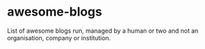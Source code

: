 # awesome-blogs
List of awesome blogs run, managed by a human or two and not an organisation, company or institution.
